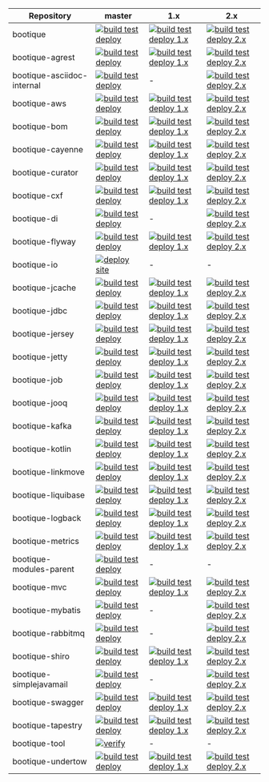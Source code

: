 

Repository   | master       |      1.x    |       2.x
------------ | -------------|------------ | -------------
bootique | [![build test deploy](https://github.com/bootique/bootique/actions/workflows/maven.yml/badge.svg)](https://github.com/bootique/bootique/actions/workflows/maven.yml) | [![build test deploy 1.x](https://github.com/bootique/bootique/actions/workflows/maven-1x.yml/badge.svg)](https://github.com/bootique/bootique/actions/workflows/maven-1x.yml) | [![build test deploy 2.x](https://github.com/bootique/bootique/actions/workflows/maven-2x.yml/badge.svg)](https://github.com/bootique/bootique/actions/workflows/maven-2x.yml)
bootique-agrest | [![build test deploy](https://github.com/bootique/bootique-agrest/actions/workflows/maven.yml/badge.svg)](https://github.com/bootique/bootique-agrest/actions/workflows/maven.yml) | [![build test deploy 1.x](https://github.com/bootique/bootique-agrest/actions/workflows/maven-1x.yml/badge.svg)](https://github.com/bootique/bootique-agrest/actions/workflows/maven-1x.yml) | [![build test deploy 2.x](https://github.com/bootique/bootique-agrest/actions/workflows/maven-2x.yml/badge.svg)](https://github.com/bootique/bootique-agrest/actions/workflows/maven-2x.yml)
bootique-asciidoc-internal | [![build test deploy](https://github.com/bootique/bootique-asciidoc-internal/actions/workflows/maven.yml/badge.svg)](https://github.com/bootique/bootique-asciidoc-internal/actions/workflows/maven.yml) | - | [![build test deploy 2.x](https://github.com/bootique/bootique-asciidoc-internal/actions/workflows/maven-2x.yml/badge.svg)](https://github.com/bootique/bootique-asciidoc-internal/actions/workflows/maven-2x.yml)
bootique-aws | [![build test deploy](https://github.com/bootique/bootique-aws/actions/workflows/maven.yml/badge.svg)](https://github.com/bootique/bootique-aws/actions/workflows/maven.yml) | [![build test deploy 1.x](https://github.com/bootique/bootique-aws/actions/workflows/maven-1x.yml/badge.svg)](https://github.com/bootique/bootique-aws/actions/workflows/maven-1x.yml) | [![build test deploy 2.x](https://github.com/bootique/bootique-aws/actions/workflows/maven-2x.yml/badge.svg)](https://github.com/bootique/bootique-aws/actions/workflows/maven-2x.yml)
bootique-bom | [![build test deploy](https://github.com/bootique/bootique-bom/actions/workflows/maven.yml/badge.svg)](https://github.com/bootique/bootique-bom/actions/workflows/maven.yml) | [![build test deploy 1.x](https://github.com/bootique/bootique-bom/actions/workflows/maven-1x.yml/badge.svg)](https://github.com/bootique/bootique-bom/actions/workflows/maven-1x.yml) | [![build test deploy 2.x](https://github.com/bootique/bootique-bom/actions/workflows/maven-2x.yml/badge.svg)](https://github.com/bootique/bootique-bom/actions/workflows/maven-2x.yml)
bootique-cayenne | [![build test deploy](https://github.com/bootique/bootique-cayenne/actions/workflows/maven.yml/badge.svg)](https://github.com/bootique/bootique-cayenne/actions/workflows/maven.yml) | [![build test deploy 1.x](https://github.com/bootique/bootique-cayenne/actions/workflows/maven-1x.yml/badge.svg)](https://github.com/bootique/bootique-cayenne/actions/workflows/maven-1x.yml) | [![build test deploy 2.x](https://github.com/bootique/bootique-cayenne/actions/workflows/maven-2x.yml/badge.svg)](https://github.com/bootique/bootique-cayenne/actions/workflows/maven-2x.yml)
bootique-curator | [![build test deploy](https://github.com/bootique/bootique-curator/actions/workflows/maven.yml/badge.svg)](https://github.com/bootique/bootique-curator/actions/workflows/maven.yml) | [![build test deploy 1.x](https://github.com/bootique/bootique-curator/actions/workflows/maven-1x.yml/badge.svg)](https://github.com/bootique/bootique-curator/actions/workflows/maven-1x.yml) | [![build test deploy 2.x](https://github.com/bootique/bootique-curator/actions/workflows/maven-2x.yml/badge.svg)](https://github.com/bootique/bootique-curator/actions/workflows/maven-2x.yml)
bootique-cxf | [![build test deploy](https://github.com/bootique/bootique-cxf/actions/workflows/maven.yml/badge.svg)](https://github.com/bootique/bootique-cxf/actions/workflows/maven.yml) | [![build test deploy 1.x](https://github.com/bootique/bootique-cxf/actions/workflows/maven-1x.yml/badge.svg)](https://github.com/bootique/bootique-cxf/actions/workflows/maven-1x.yml) | [![build test deploy 2.x](https://github.com/bootique/bootique-cxf/actions/workflows/maven-2x.yml/badge.svg)](https://github.com/bootique/bootique-cxf/actions/workflows/maven-2x.yml)
bootique-di | [![build test deploy](https://github.com/bootique/bootique-di/actions/workflows/maven.yml/badge.svg)](https://github.com/bootique/bootique-di/actions/workflows/maven.yml) | - | [![build test deploy 2.x](https://github.com/bootique/bootique-di/actions/workflows/maven-2x.yml/badge.svg)](https://github.com/bootique/bootique-di/actions/workflows/maven-2x.yml)
bootique-flyway | [![build test deploy](https://github.com/bootique/bootique-flyway/actions/workflows/maven.yml/badge.svg)](https://github.com/bootique/bootique-flyway/actions/workflows/maven.yml) | [![build test deploy 1.x](https://github.com/bootique/bootique-flyway/actions/workflows/maven-1x.yml/badge.svg)](https://github.com/bootique/bootique-flyway/actions/workflows/maven-1x.yml) | [![build test deploy 2.x](https://github.com/bootique/bootique-flyway/actions/workflows/maven-2x.yml/badge.svg)](https://github.com/bootique/bootique-flyway/actions/workflows/maven-2x.yml)
bootique-io | [![deploy site](https://github.com/bootique/bootique-io/actions/workflows/site.yml/badge.svg)](https://github.com/bootique/bootique-io/actions) | - | - 
bootique-jcache | [![build test deploy](https://github.com/bootique/bootique-jcache/actions/workflows/maven.yml/badge.svg)](https://github.com/bootique/bootique-jcache/actions/workflows/maven.yml) | [![build test deploy 1.x](https://github.com/bootique/bootique-jcache/actions/workflows/maven-1x.yml/badge.svg)](https://github.com/bootique/bootique-jcache/actions/workflows/maven-1x.yml) | [![build test deploy 2.x](https://github.com/bootique/bootique-jcache/actions/workflows/maven-2x.yml/badge.svg)](https://github.com/bootique/bootique-jcache/actions/workflows/maven-2x.yml)
bootique-jdbc | [![build test deploy](https://github.com/bootique/bootique-jdbc/actions/workflows/maven.yml/badge.svg)](https://github.com/bootique/bootique-jdbc/actions/workflows/maven.yml) | [![build test deploy 1.x](https://github.com/bootique/bootique-jdbc/actions/workflows/maven-1x.yml/badge.svg)](https://github.com/bootique/bootique-jdbc/actions/workflows/maven-1x.yml) | [![build test deploy 2.x](https://github.com/bootique/bootique-jdbc/actions/workflows/maven-2x.yml/badge.svg)](https://github.com/bootique/bootique-jdbc/actions/workflows/maven-2x.yml)
bootique-jersey | [![build test deploy](https://github.com/bootique/bootique-jersey/actions/workflows/maven.yml/badge.svg)](https://github.com/bootique/bootique-jersey/actions/workflows/maven.yml) | [![build test deploy 1.x](https://github.com/bootique/bootique-jersey/actions/workflows/maven-1x.yml/badge.svg)](https://github.com/bootique/bootique-jersey/actions/workflows/maven-1x.yml) | [![build test deploy 2.x](https://github.com/bootique/bootique-jersey/actions/workflows/maven-2x.yml/badge.svg)](https://github.com/bootique/bootique-jersey/actions/workflows/maven-2x.yml)
bootique-jetty | [![build test deploy](https://github.com/bootique/bootique-jetty/actions/workflows/maven.yml/badge.svg)](https://github.com/bootique/bootique-jetty/actions/workflows/maven.yml) | [![build test deploy 1.x](https://github.com/bootique/bootique-jetty/actions/workflows/maven-1x.yml/badge.svg)](https://github.com/bootique/bootique-jetty/actions/workflows/maven-1x.yml) | [![build test deploy 2.x](https://github.com/bootique/bootique-jetty/actions/workflows/maven-2x.yml/badge.svg)](https://github.com/bootique/bootique-jetty/actions/workflows/maven-2x.yml)
bootique-job | [![build test deploy](https://github.com/bootique/bootique-job/actions/workflows/maven.yml/badge.svg)](https://github.com/bootique/bootique-job/actions/workflows/maven.yml) | [![build test deploy 1.x](https://github.com/bootique/bootique-job/actions/workflows/maven-1x.yml/badge.svg)](https://github.com/bootique/bootique-job/actions/workflows/maven-1x.yml) | [![build test deploy 2.x](https://github.com/bootique/bootique-job/actions/workflows/maven-2x.yml/badge.svg)](https://github.com/bootique/bootique-job/actions/workflows/maven-2x.yml)
bootique-jooq | [![build test deploy](https://github.com/bootique/bootique-jooq/actions/workflows/maven.yml/badge.svg)](https://github.com/bootique/bootique-jooq/actions/workflows/maven.yml) | [![build test deploy 1.x](https://github.com/bootique/bootique-jooq/actions/workflows/maven-1x.yml/badge.svg)](https://github.com/bootique/bootique-jooq/actions/workflows/maven-1x.yml) | [![build test deploy 2.x](https://github.com/bootique/bootique-jooq/actions/workflows/maven-2x.yml/badge.svg)](https://github.com/bootique/bootique-jooq/actions/workflows/maven-2x.yml)
bootique-kafka | [![build test deploy](https://github.com/bootique/bootique-kafka/actions/workflows/maven.yml/badge.svg)](https://github.com/bootique/bootique-kafka/actions/workflows/maven.yml) | [![build test deploy 1.x](https://github.com/bootique/bootique-kafka/actions/workflows/maven-1x.yml/badge.svg)](https://github.com/bootique/bootique-kafka/actions/workflows/maven-1x.yml) | [![build test deploy 2.x](https://github.com/bootique/bootique-kafka/actions/workflows/maven-2x.yml/badge.svg)](https://github.com/bootique/bootique-kafka/actions/workflows/maven-2x.yml)
bootique-kotlin | [![build test deploy](https://github.com/bootique/bootique-kotlin/actions/workflows/maven.yml/badge.svg)](https://github.com/bootique/bootique-kotlin/actions/workflows/maven.yml) | [![build test deploy 1.x](https://github.com/bootique/bootique-kotlin/actions/workflows/maven-1x.yml/badge.svg)](https://github.com/bootique/bootique-kotlin/actions/workflows/maven-1x.yml) | [![build test deploy 2.x](https://github.com/bootique/bootique-kotlin/actions/workflows/maven-2x.yml/badge.svg)](https://github.com/bootique/bootique-kotlin/actions/workflows/maven-2x.yml)
bootique-linkmove | [![build test deploy](https://github.com/bootique/bootique-linkmove/actions/workflows/maven.yml/badge.svg)](https://github.com/bootique/bootique-linkmove/actions/workflows/maven.yml) | [![build test deploy 1.x](https://github.com/bootique/bootique-linkmove/actions/workflows/maven-1x.yml/badge.svg)](https://github.com/bootique/bootique-linkmove/actions/workflows/maven-1x.yml) | [![build test deploy 2.x](https://github.com/bootique/bootique-linkmove/actions/workflows/maven-2x.yml/badge.svg)](https://github.com/bootique/bootique-linkmove/actions/workflows/maven-2x.yml)
bootique-liquibase | [![build test deploy](https://github.com/bootique/bootique-liquibase/actions/workflows/maven.yml/badge.svg)](https://github.com/bootique/bootique-liquibase/actions/workflows/maven.yml) | [![build test deploy 1.x](https://github.com/bootique/bootique-liquibase/actions/workflows/maven-1x.yml/badge.svg)](https://github.com/bootique/bootique-liquibase/actions/workflows/maven-1x.yml) | [![build test deploy 2.x](https://github.com/bootique/bootique-liquibase/actions/workflows/maven-2x.yml/badge.svg)](https://github.com/bootique/bootique-liquibase/actions/workflows/maven-2x.yml)
bootique-logback | [![build test deploy](https://github.com/bootique/bootique-logback/actions/workflows/maven.yml/badge.svg)](https://github.com/bootique/bootique-logback/actions/workflows/maven.yml) | [![build test deploy 1.x](https://github.com/bootique/bootique-logback/actions/workflows/maven-1x.yml/badge.svg)](https://github.com/bootique/bootique-logback/actions/workflows/maven-1x.yml) | [![build test deploy 2.x](https://github.com/bootique/bootique-logback/actions/workflows/maven-2x.yml/badge.svg)](https://github.com/bootique/bootique-logback/actions/workflows/maven-2x.yml)
bootique-metrics | [![build test deploy](https://github.com/bootique/bootique-metrics/actions/workflows/maven.yml/badge.svg)](https://github.com/bootique/bootique-metrics/actions/workflows/maven.yml) | [![build test deploy 1.x](https://github.com/bootique/bootique-metrics/actions/workflows/maven-1x.yml/badge.svg)](https://github.com/bootique/bootique-metrics/actions/workflows/maven-1x.yml) | [![build test deploy 2.x](https://github.com/bootique/bootique-metrics/actions/workflows/maven-2x.yml/badge.svg)](https://github.com/bootique/bootique-metrics/actions/workflows/maven-2x.yml)
bootique-modules-parent | [![build test deploy](https://github.com/bootique/bootique-modules-parent/actions/workflows/maven.yml/badge.svg)](https://github.com/bootique/bootique-modules-parent/actions/workflows/maven.yml) | - | -
bootique-mvc | [![build test deploy](https://github.com/bootique/bootique-mvc/actions/workflows/maven.yml/badge.svg)](https://github.com/bootique/bootique-mvc/actions/workflows/maven.yml) | [![build test deploy 1.x](https://github.com/bootique/bootique-mvc/actions/workflows/maven-1x.yml/badge.svg)](https://github.com/bootique/bootique-mvc/actions/workflows/maven-1x.yml) | [![build test deploy 2.x](https://github.com/bootique/bootique-mvc/actions/workflows/maven-2x.yml/badge.svg)](https://github.com/bootique/bootique-mvc/actions/workflows/maven-2x.yml)
bootique-mybatis | [![build test deploy](https://github.com/bootique/bootique-mybatis/actions/workflows/maven.yml/badge.svg)](https://github.com/bootique/bootique-mybatis/actions/workflows/maven.yml) | - | [![build test deploy 2.x](https://github.com/bootique/bootique-mybatis/actions/workflows/maven-2x.yml/badge.svg)](https://github.com/bootique/bootique-mybatis/actions/workflows/maven-2x.yml)
bootique-rabbitmq | [![build test deploy](https://github.com/bootique/bootique-rabbitmq/actions/workflows/maven.yml/badge.svg)](https://github.com/bootique/bootique-rabbitmq/actions/workflows/maven.yml) | - | [![build test deploy 2.x](https://github.com/bootique/bootique-rabbitmq/actions/workflows/maven-2x.yml/badge.svg)](https://github.com/bootique/bootique-rabbitmq/actions/workflows/maven-2x.yml)
bootique-shiro | [![build test deploy](https://github.com/bootique/bootique-shiro/actions/workflows/maven.yml/badge.svg)](https://github.com/bootique/bootique-shiro/actions/workflows/maven.yml) | [![build test deploy 1.x](https://github.com/bootique/bootique-shiro/actions/workflows/maven-1x.yml/badge.svg)](https://github.com/bootique/bootique-shiro/actions/workflows/maven-1x.yml) | [![build test deploy 2.x](https://github.com/bootique/bootique-shiro/actions/workflows/maven-2x.yml/badge.svg)](https://github.com/bootique/bootique-shiro/actions/workflows/maven-2x.yml)
bootique-simplejavamail | [![build test deploy](https://github.com/bootique/bootique-simplejavamail/actions/workflows/maven.yml/badge.svg)](https://github.com/bootique/bootique-simplejavamail/actions/workflows/maven.yml) | - | [![build test deploy 2.x](https://github.com/bootique/bootique-simplejavamail/actions/workflows/maven-2x.yml/badge.svg)](https://github.com/bootique/bootique-simplejavamail/actions/workflows/maven-2x.yml)
bootique-swagger | [![build test deploy](https://github.com/bootique/bootique-swagger/actions/workflows/maven.yml/badge.svg)](https://github.com/bootique/bootique-swagger/actions/workflows/maven.yml) | [![build test deploy 1.x](https://github.com/bootique/bootique-swagger/actions/workflows/maven-1x.yml/badge.svg)](https://github.com/bootique/bootique-swagger/actions/workflows/maven-1x.yml) | [![build test deploy 2.x](https://github.com/bootique/bootique-swagger/actions/workflows/maven-2x.yml/badge.svg)](https://github.com/bootique/bootique-swagger/actions/workflows/maven-2x.yml)
bootique-tapestry | [![build test deploy](https://github.com/bootique/bootique-tapestry/actions/workflows/maven.yml/badge.svg)](https://github.com/bootique/bootique-tapestry/actions/workflows/maven.yml) | [![build test deploy 1.x](https://github.com/bootique/bootique-tapestry/actions/workflows/maven-1x.yml/badge.svg)](https://github.com/bootique/bootique-tapestry/actions/workflows/maven-1x.yml) | [![build test deploy 2.x](https://github.com/bootique/bootique-tapestry/actions/workflows/maven-2x.yml/badge.svg)](https://github.com/bootique/bootique-tapestry/actions/workflows/maven-2x.yml)
bootique-tool | [![verify](https://github.com/bootique/bootique-tool/actions/workflows/verify.yml/badge.svg)](https://github.com/bootique/bootique-tool/actions/workflows/verify.yml) | - | -
bootique-undertow | [![build test deploy](https://github.com/bootique/bootique-undertow/actions/workflows/maven.yml/badge.svg)](https://github.com/bootique/bootique-undertow/actions/workflows/maven.yml) | [![build test deploy 1.x](https://github.com/bootique/bootique-undertow/actions/workflows/maven-1x.yml/badge.svg)](https://github.com/bootique/bootique-undertow/actions/workflows/maven-1x.yml) | [![build test deploy 2.x](https://github.com/bootique/bootique-undertow/actions/workflows/maven-2x.yml/badge.svg)](https://github.com/bootique/bootique-undertow/actions/workflows/maven-2x.yml)
            

